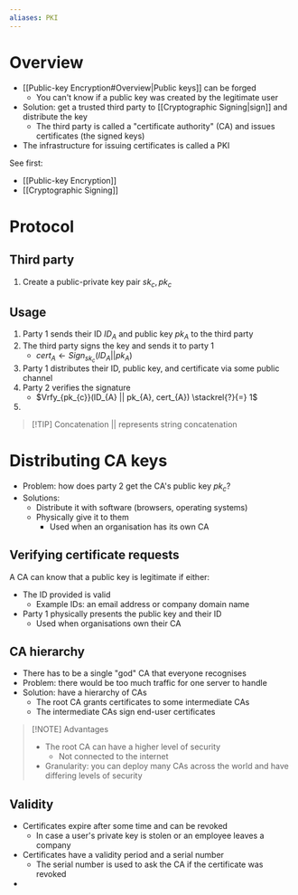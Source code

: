 ```yaml
---
aliases: PKI
---
```

# Overview
- [[Public-key Encryption#Overview|Public keys]] can be forged
	- You can't know if a public key was created by the legitimate user
- Solution: get a trusted third party to [[Cryptographic Signing|sign]] and distribute the key
	- The third party is called a "certificate authority" (CA) and issues certificates (the signed keys)
- The infrastructure for issuing certificates is called a PKI

See first:
- [[Public-key Encryption]]
- [[Cryptographic Signing]]

# Protocol
## Third party
1. Create a public-private key pair $sk_{c}, pk_{c}$

## Usage
1. Party 1 sends their ID $ID_{A}$ and public key $pk_{A}$ to the third party
2. The third party signs the key and sends it to party 1
	- $cert_{A} \leftarrow Sign_{sk_{c}}(ID_{A} || pk_{A})$
3. Party 1 distributes their ID, public key, and certificate via some public channel
4. Party 2 verifies the signature
	- $Vrfy_{pk_{c}}(ID_{A} || pk_{A}, cert_{A}) \stackrel{?}{=} 1$
5. 
	

> [!TIP] Concatenation
> $||$ represents string concatenation


# Distributing CA keys
- Problem: how does party 2 get the CA's public key $pk_{c}$?
- Solutions:
	- Distribute it with software (browsers, operating systems)
	- Physically give it to them
		- Used when an organisation has its own CA

## Verifying certificate requests
A CA can know that a public key is legitimate if either:
- The ID provided is valid
	- Example IDs: an email address or company domain name
- Party 1 physically presents the public key and their ID
	- Used when organisations own their CA

## CA hierarchy
- There has to be a single "god" CA that everyone recognises
- Problem: there would be too much traffic for one server to handle
- Solution: have a hierarchy of CAs
	- The root CA grants certificates to some intermediate CAs
	- The intermediate CAs sign end-user certificates

> [!NOTE] Advantages
> - The root CA can have a higher level of security
> 	- Not connected to the internet
> - Granularity: you can deploy many CAs across the world and have differing levels of security 


## Validity
- Certificates expire after some time and can be revoked
	- In case a user's private key is stolen or an employee leaves a company
- Certificates have a validity period and a serial number
	- The serial number is used to ask the CA if the certificate was revoked
- 